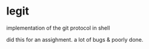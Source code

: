 # legit
implementation of the git protocol in shell

did this for an assighment. a lot of bugs & poorly done. 
